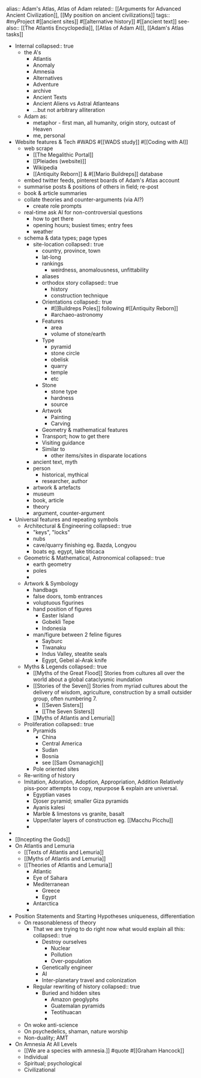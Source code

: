 alias:: Adam's Atlas, Atlas of Adam
related:: [[Arguments for Advanced Ancient Civilization]], [[My position on ancient civilizations]] 
tags:: #myProject #[[ancient sites]] #[[alternative history]] #[[ancient text]] 
see-also:: [[The Atlantis Encyclopedia]], [[Atlas of Adam AI]], [[Adam's Atlas tasks]]

- Internal
  collapsed:: true
	- the A's
		- Atlantis
		- Anomaly
		- Amnesia
		- Alternatives
		- Adventure
		- archive
		- Ancient Texts
		- Ancient Aliens vs Astral Atlanteans
		- ...but not arbitrary alliteration
	- Adam as:
		- metaphor - first man, all humanity, origin story, outcast of Heaven
		- me, personal
- Website features & Tech #WADS #[[WADS study]] #[[Coding with AI]]
	- web scrape
		- [[The Megalithic Portal]]
		- [[Pleiades (website)]]
		- Wikipedia
		- [[Antiquity Reborn]] & #[[Mario Buildreps]] database
	- embed twitter feeds, pinterest boards of Adam's Atlas account
	- summarise posts & positions of others in field; re-post
	- book & article summaries
	- collate theories and counter-arguments (via AI?)
		- create role prompts
	- real-time ask AI for non-controversial questions
		- how to get there
		- opening hours; busiest times; entry fees
		- weather
	- schema & data types; page types
		- site-location
		  collapsed:: true
			- country, province, town
			- lat-long
			- rankings
				- weirdness, anomalousness, unfittability
			- aliases
			- orthodox story
			  collapsed:: true
				- history
				- construction technique
			- Orientations
			  collapsed:: true
				- #[[Buildreps Poles]] following #[[Antiquity Reborn]]
				- #archaeo-astronomy
			- Features
				- area
				- volume of stone/earth
			- Type
				- pyramid
				- stone circle
				- obelisk
				- quarry
				- temple
				- etc
			- Stone
				- stone type
				- hardness
				- source
			- Artwork
				- Painting
				- Carving
			- Geometry & mathematical features
			- Transport; how to get there
			- Visiting guidance
			- Similar to
				- other items/sites in disparate locations
		- ancient text, myth
		- person
			- historical, mythical
			- researcher, author
		- artwork & artefacts
		- museum
		- book, article
		- theory
		- argument, counter-argument
- Universal features and repeating symbols
	- Architectural & Engineering
	  collapsed:: true
		- "keys", "locks"
		- nubs
		- cave/quarry finishing eg. Bazda, Longyou
		- boats eg. egypt, lake titicaca
	- Geometric & Mathematical, Astronomical
	  collapsed:: true
		- earth geometry
		- poles
		-
	- Artwork & Symbology
		- handbags
		- false doors, tomb entrances
		- voluptuous figurines
		- hand position of figures
			- Easter Island
			- Gobekli Tepe
			- Indonesia
		- man/figure between 2 feline figures
			- Sayburc
			- Tiwanaku
			- Indus Valley, steatite seals
			- Egypt, Gebel al-Arak knife
	- Myths & Legends
	  collapsed:: true
		- [[Myths of the Great Flood]]
		  Stories from cultures all over the world about a global cataclysmic inundation
		- [[Stories of the Seven]]
		  Stories from myriad cultures about the delivery of wisdom, agriculture, construction by a small outsider group, often numbering 7.
			- [[Seven Sisters]]
			- [[The Seven Sisters]]
		- [[Myths of Atlantis and Lemuria]]
	- Proliferation
	  collapsed:: true
		- Pyramids
			- China
			- Central America
			- Sudan
			- Bosnia
			- see [[Sam Osmanagich]]
		- Pole oriented sites
	- Re-writing of history
	- Imitation, Adoration, Adoption, Appropriation, Addition
	  Relatively piss-poor attempts to copy, repurpose & explain are universal.
		- Egyptian vases
		- Djoser pyramid; smaller Giza pyramids
		- Ayanis kalesi
		- Marble & limestons vs granite, basalt
		- Upper/later layers of construction eg. [[Macchu Picchu]]
		-
-
- [[Incepting the Gods]]
- On Atlantis and Lemuria
	- [[Texts of Atlantis and Lemuria]]
	- [[Myths of Atlantis and Lemuria]]
	- [[Theories of Atlantis and Lemuria]]
		- Atlantic
		- Eye of Sahara
		- Mediterranean
			- Greece
			- Egypt
		- Antarctica
		-
- Position Statements and Starting Hypotheses
  uniqueness, differentiation
	- On reasonableness of theory
		- That we are trying to do right now what would explain all this:
		  collapsed:: true
			- Destroy ourselves
				- Nuclear
				- Pollution
				- Over-population
			- Genetically engineer
			- AI
			- Inter-planetary travel and colonization
		- Regular rewriting of history
		  collapsed:: true
			- Buried and hidden sites
				- Amazon geoglyphs
				- Guatemalan pyramids
				- Teotihuacan
				-
	- On woke anti-science
	- On psychedelics, shaman, nature worship
	- Non-duality; AMT
- On Amnesia At All Levels
	- [[We are a species with amnesia.]] #quote #[[Graham Hancock]]
	- Individual
	- Spiritual; psychological
	- Civilizational